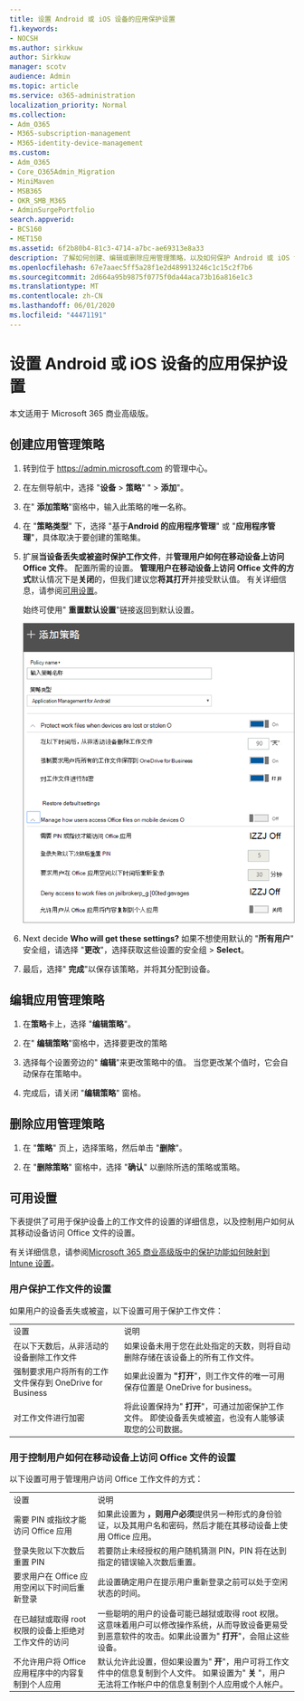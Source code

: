```yaml
---
title: 设置 Android 或 iOS 设备的应用保护设置
f1.keywords:
- NOCSH
ms.author: sirkkuw
author: Sirkkuw
manager: scotv
audience: Admin
ms.topic: article
ms.service: o365-administration
localization_priority: Normal
ms.collection:
- Adm_O365
- M365-subscription-management
- M365-identity-device-management
ms.custom:
- Adm_O365
- Core_O365Admin_Migration
- MiniMaven
- MSB365
- OKR_SMB_M365
- AdminSurgePortfolio
search.appverid:
- BCS160
- MET150
ms.assetid: 6f2b80b4-81c3-4714-a7bc-ae69313e8a33
description: 了解如何创建、编辑或删除应用管理策略，以及如何保护 Android 或 iOS 设备上的工作文件。
ms.openlocfilehash: 67e7aaec5ff5a28f1e2d489913246c1c15c2f7b6
ms.sourcegitcommit: 2d664a95b9875f0775f0da44aca73b16a816e1c3
ms.translationtype: MT
ms.contentlocale: zh-CN
ms.lasthandoff: 06/01/2020
ms.locfileid: "44471191"
---
```

# <a name="set-app-protection-settings-for-android-or-ios-devices"></a>设置 Android 或 iOS 设备的应用保护设置

本文适用于 Microsoft 365 商业高级版。

## <a name="create-an-app-management-policy"></a>创建应用管理策略

1. 转到位于 <a href="https://go.microsoft.com/fwlink/p/?linkid=837890" target="_blank">https://admin.microsoft.com</a> 的管理中心。 
    
2. 在左侧导航中，选择 "**设备** \> **策略**" " \> **添加**"。
  
3. 在" **添加策略**"窗格中，输入此策略的唯一名称。 
    
4. 在 "**策略类型**" 下，选择 "基于**Android 的应用程序管理**" 或 "**应用程序管理**"，具体取决于要创建的策略集。 
    
5. 扩展**当设备丢失或被盗时保护工作文件**，并**管理用户如何在移动设备上访问 Office 文件**。 配置所需的设置。 **管理用户在移动设备上访问 Office 文件的方式**默认情况下是**关闭**的，但我们建议您**将其打开**并接受默认值。 有关详细信息，请参阅[可用设置](#available-settings)。 
    
    始终可使用" **重置默认设置**"链接返回到默认设置。 
    
    ![Screenshot of Create a policy with Application management for Android selected](../media/eabbe06d-ac0a-4f3a-8630-68c808b1e662.png)
  
6. Next decide **Who will get these settings?** 如果不想使用默认的 "**所有用户**" 安全组，请选择 "**更改**"，选择获取这些设置的安全组 \> **Select**。
    
7. 最后，选择" **完成**"以保存该策略，并将其分配到设备。 
    
## <a name="edit-an-app-management-policy"></a>编辑应用管理策略

1. 在**策略**卡上，选择 "**编辑策略**"。
    
2. 在" **编辑策略**"窗格中，选择要更改的策略 
    
3. 选择每个设置旁边的" **编辑**"来更改策略中的值。 当您更改某个值时，它会自动保存在策略中。
    
4. 完成后，请关闭 "**编辑策略**" 窗格。 
    
## <a name="delete-an-app-management-policy"></a>删除应用管理策略

1. 在 "**策略**" 页上，选择策略，然后单击 "**删除**"。
    
2. 在 "**删除策略**" 窗格中，选择 "**确认**" 以删除所选的策略或策略。 
    
## <a name="available-settings"></a>可用设置

下表提供了可用于保护设备上的工作文件的设置的详细信息，以及控制用户如何从其移动设备访问 Office 文件的设置。
  
 有关详细信息，请参阅[Microsoft 365 商业高级版中的保护功能如何映射到 Intune 设置](map-protection-features-to-intune-settings.md)。 
  
### <a name="settings-that-protect-work-files"></a>用户保护工作文件的设置

如果用户的设备丢失或被盗，以下设置可用于保护工作文件：
  
|||
|:-----|:-----|
|设置  <br/> |说明  <br/> |
|在以下天数后，从非活动的设备删除工作文件  <br/> |如果设备未用于您在此处指定的天数，则将自动删除存储在该设备上的所有工作文件。  <br/> |
|强制要求用户将所有的工作文件保存到 OneDrive for Business  <br/> |如果此设置为 **"打开**"，则工作文件的唯一可用保存位置是 OneDrive for business。  <br/> |
|对工作文件进行加密  <br/> |将此设置保持为" **打开**"，可通过加密保护工作文件。 即使设备丢失或被盗，也没有人能够读取您的公司数据。  <br/> |
   
### <a name="settings-that-control-how-users-access-office-files-on-mobile-devices"></a>用于控制用户如何在移动设备上访问 Office 文件的设置

以下设置可用于管理用户访问 Office 工作文件的方式：
  
|||
|:-----|:-----|
|设置  <br/> |说明  <br/> |
|需要 PIN 或指纹才能访问 Office 应用  <br/> |如果此设置为 **，则用户必须**提供另一种形式的身份验证，以及其用户名和密码，然后才能在其移动设备上使用 Office 应用。<br/> |
|登录失败以下次数后重置 PIN  <br/> |若要防止未经授权的用户随机猜测 PIN，PIN 将在达到指定的错误输入次数后重置。  <br/> |
|要求用户在 Office 应用空闲以下时间后重新登录  <br/> |此设置确定用户在提示用户重新登录之前可以处于空闲状态的时间。  <br/> |
|在已越狱或取得 root 权限的设备上拒绝对工作文件的访问  <br/> |一些聪明的用户的设备可能已越狱或取得 root 权限。这意味着用户可以修改操作系统，从而导致设备更易受到恶意软件的攻击。如果此设置为" **打开**"，会阻止这些设备。  <br/> |
|不允许用户将 Office 应用程序中的内容复制到个人应用  <br/> |默认允许此设置，但如果设置为" **开**"，用户可将工作文件中的信息复制到个人文件。 如果设置为" **关** "，用户无法将工作帐户中的信息复制到个人应用或个人帐户。  <br/> |
